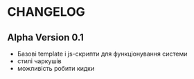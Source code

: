 # CHANGELOG

## Alpha Version 0.1

- Базові template і js-скрипти для функціонування системи
- стилі чаркушів
- можливість робити кидки
